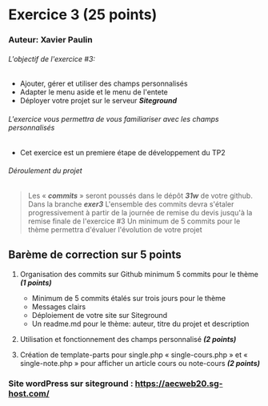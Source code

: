 # Exercice 3 (25 points)

### Auteur: Xavier Paulin

###### L\'objectif de l'exercice #3:

- Ajouter, gérer et utiliser des champs personnalisés
- Adapter le menu aside et le menu de l'entete 
- Déployer votre projet sur le serveur **_Siteground_**

###### L'exercice vous permettra de vous familiariser avec les champs personnalisés

- Cet exercice est un premiere étape de développement du TP2


###### Déroulement du projet

> Les « **_commits_** » seront poussés dans le dépôt **_31w_**  de votre github. Dans la branche **_exer3_**
> L\'ensemble des commits devra s\'étaler progressivement à partir de la journée de remise du devis jusqu\'à la remise finale de l'exercice #3 
> Un minimum de 5 commits pour le thème  permettra d\'évaluer l\'évolution de votre projet

## Barème de correction sur 5 points

1. Organisation des commits sur Github minimum 5 commits  pour le thème **_(1 points)_**

   - Minimum de 5 commits étalés sur trois jours pour le thème 
   - Messages clairs
   - Déploiement de votre site sur Siteground
   - Un readme.md pour le thème: auteur, titre du projet et description

2. Utilisation et fonctionnement des champs personnalisé **_(2 points)_**
3. Création de template-parts pour single.php « single-cours.php » et « single-note.php » pour afficher un article cours ou note-cours **_(2 points)_** 


### Site wordPress sur siteground : https://aecweb20.sg-host.com/
